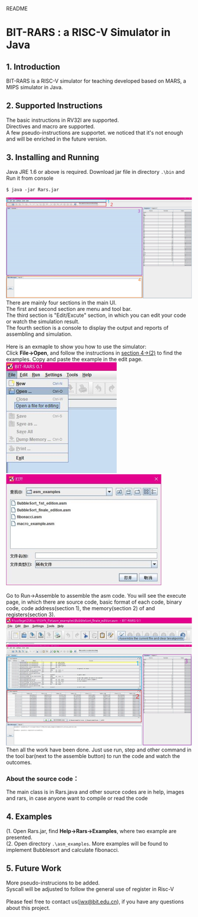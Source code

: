 README

# BIT-RARS : a RISC-V Simulator in Java 


## 1. Introduction
  BIT-RARS is a RISC-V simulator for teaching developed based on MARS, a MIPS simulator in Java. <br>

## 2. Supported Instructions
  The basic instructions in RV32I are supported.<br>
  Directives and macro are supported.<br>
  A few pseudo-instructions are supportet. we noticed that it's not enough and will be enriched in the future version.<br>

## 3. Installing and Running
   Java JRE 1.6 or above is required. Download jar file in directory `.\bin` and Run it from console<br>
   
    $ java -jar Rars.jar 
   
  ![1](https://github.com/jiweixing/bit-rars/raw/master/screen_shot/3_1.jpg "Main UI")	<br>
  There are mainly four sections in the main UI. <br>
  The first and second section are menu and tool bar. <br>
  The third section is "Edit/Excute" section, in which you can edit your code or watch the simulation result. <br>
  The fourth section is a console to display the output and reports of assembling and simulation.<br>
  <br>
  Here is an exmaple to show you how to use the simulator:<br>
  Click **File→Open**, and follow the instructions in [section 4→(2)](#4-examples) to find the examples. Copy and paste the example in the edit page.<br>
  ![2](https://github.com/jiweixing/bit-rars/raw/master/screen_shot/3_2.jpg "Open file")
  ![3](https://github.com/jiweixing/bit-rars/raw/master/screen_shot/3_3.jpg "Select file")	<br>
  <br>
  Go to Run→Assemble to assemble the asm code. You will see the execute page, in which there are source code, basic format of each code, binary code, code address(section 1), the memory(section 2) of and registers(section 3).<br>
  ![4](https://github.com/jiweixing/bit-rars/raw/master/screen_shot/3_4.jpg "Assemble file")	<br>
  ![5](https://github.com/jiweixing/bit-rars/raw/master/screen_shot/3_5.jpg "Assemble button in tool bar")	<br>
  Then all the work have been done. Just use run, step and other command in the tool bar(next to  the assemble button) to run the code and watch the outcomes.<br>
### About the source code：
  The main class is in Rars.java and other source codes are in help, images and rars, in case anyone want to compile or read the code
## 4. Examples 
  (1. Open Rars.jar, find **Help→Rars→Examples**, where two example are presented.<br>
  (2. Open directory `.\asm_examples`. More examples will be found to implement Bubblesort and calculate fibonacci.<br>
## 5. Future Work
  More pseudo-instrucions to be added.<br>
  Syscall will be adjusted to follow the general use of register in Risc-V<br>
  <br>
  Please feel free to contact us(jwx@bit.edu.cn), if you have any questions about this project.<br>
